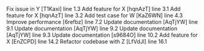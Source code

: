 Fix issue in Y [T1Kaxi] line 1.3
Add feature for X [hqnAzT] line 3.1
Add feature for X [hqnAzT] line 3.2
Add test case for W [KaZ6WN] line 4.3
Improve performance [6refbz] line 7.2
Update documentation [AqTjYW] line 9.1
Update documentation [AqTjYW] line 9.2
Update documentation [AqTjYW] line 9.3
Update documentation [s9684O] line 10.2
Add feature for X [EnZCPD] line 14.2
Refactor codebase with Z [LfVdJl] line 16.1
